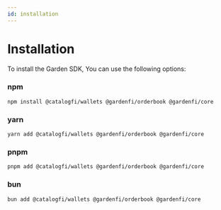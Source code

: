 ```yaml
---
id: installation
---
```


# Installation
To install the Garden SDK,  You can use the following options:
### npm
`npm install @catalogfi/wallets @gardenfi/orderbook @gardenfi/core`

### yarn
`yarn add @catalogfi/wallets @gardenfi/orderbook @gardenfi/core`

### pnpm
`pnpm add @catalogfi/wallets @gardenfi/orderbook @gardenfi/core`

### bun
`bun add @catalogfi/wallets @gardenfi/orderbook @gardenfi/core`
    
